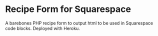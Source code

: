 # Recipe Form for Squarespace

A barebones PHP recipe form to output html to be used in Squarespace code blocks. Deployed with Heroku.
